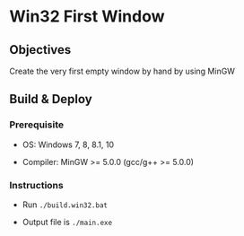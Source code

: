 
# Win32 First Window

## Objectives

Create the very first empty window by hand by using MinGW

## Build & Deploy

### Prerequisite

 * OS: Windows 7, 8, 8.1, 10

 * Compiler: MinGW >= 5.0.0 (gcc/g++ >= 5.0.0)

### Instructions

 * Run `./build.win32.bat`

 * Output file is `./main.exe`
